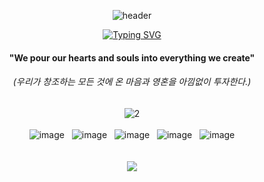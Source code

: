 <div align="center">
  
![header](https://capsule-render.vercel.app/api?type=wave&color=gradient&height=200&section=header&text=BlizzaB&fontSize=90&fontColor=333333)


  
  <!-- Title Typing Effect -->
<a href="https://git.io/typing-svg"><img src="https://readme-typing-svg.demolab.com?font=Lobster&color=58A6FF&size=35&pause=1000&center=true&vCenter=true&random=false&width=435&lines=Hello%2C+We+are+BlizzaB;We+are+Best+Team" alt="Typing SVG" /></a>
<div align="center">  
  <h4>"We pour our hearts and souls into everything we create"</h4>
  <h6>(우리가 창조하는 모든 것에 온 마음과 영혼을 아낌없이 투자한다.)</h6>
</div>

<div align="center">  
  <img src="https://i.ibb.co/1G2WbsG/2.png" alt="2" border="0">
</div>
<br>
<div align="center">
  <img src="https://i.ibb.co/YQfp1x9/image.png" alt="image" border="0">
  &nbsp
  <img src="https://i.ibb.co/zhx0BD8/image.png" alt="image" border="0">
  &nbsp
  <img src="https://i.ibb.co/g9mS2t3/image.png" alt="image" border="0">
  &nbsp
  <img src="https://i.ibb.co/xm9dWxb/image.png" alt="image" border="0">
  &nbsp
  <img src="https://i.ibb.co/KFvWRzJ/image.png" alt="image" border="0">
  
</div>

<br>
<br>
<!-- Footer banner -->
<img src="https://capsule-render.vercel.app/api?type=rect&color=0:E34C26,10:DA5B0B,30:C6538C,75:3572A5,100:A371F7&height=40&section=footer&text=&fontSize=0"/>
</div>
